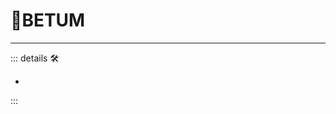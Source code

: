 # 🌈<beta>BETUM</beta>

---

<!-- =================================================== -->
<!-- =================================================== -->
<!-- =================================================== -->
<!-- =================================================== -->
<!-- =================================================== -->
::: details 🛠

-

:::

